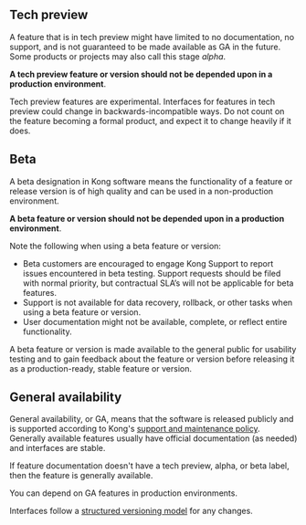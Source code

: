 
## Tech preview
A feature that is in tech preview might have limited to no documentation, no support, and is not guaranteed to be made available as GA in the future. Some products or projects may also call this stage *alpha*.

**A tech preview feature or version should not be depended upon in a production environment**.

Tech preview features are experimental. Interfaces for features in tech preview could change in backwards-incompatible ways. Do not count on the feature becoming a formal product, and expect it to change heavily if it does.

## Beta
A beta designation in Kong software means the functionality of a feature or release version is of high quality and can be used in a non-production environment.

**A beta feature or version should not be depended upon in a production environment**.

Note the following when using a beta feature or version:
* Beta customers are encouraged to engage Kong Support to report issues encountered in beta testing. Support requests should be filed with normal priority, but contractual SLA’s will not be applicable for beta features.
* Support is not available for data recovery, rollback, or other tasks when using a beta feature or version.
* User documentation might not be available, complete, or reflect entire functionality.

A beta feature or version is made available to the general public for usability testing and to gain feedback about the feature or version before releasing it as a production-ready, stable feature or version.

## General availability
General availability, or GA, means that the software is released publicly and
is supported according to Kong's [support and maintenance policy](https://konghq.com/supportandmaintenancepolicy/). Generally available features usually have official documentation (as needed) and interfaces are stable.

If feature documentation doesn't have a tech preview, alpha, or beta label, then the feature is generally available.

You can depend on GA features in production environments.

Interfaces follow a [structured versioning model](/gateway/latest/support/) for any changes.
